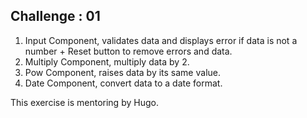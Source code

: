 ## Challenge : 01

1. Input Component, validates data and displays error if data is not a number + Reset button to remove errors and data.
2. Multiply Component, multiply data by 2.
3. Pow Component, raises data by its same value.
4. Date Component, convert data to a date format.

This exercise is mentoring by Hugo.
